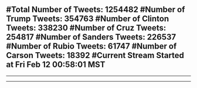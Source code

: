 #Total Number of Tweets: 1254482 
#Number of Trump Tweets: 354763
#Number of Clinton Tweets: 338230
#Number of Cruz Tweets: 254817
#Number of Sanders Tweets: 226537
#Number of Rubio Tweets: 61747
#Number of Carson Tweets: 18392
#Current Stream Started at Fri Feb 12 00:58:01 MST
---
---
---
